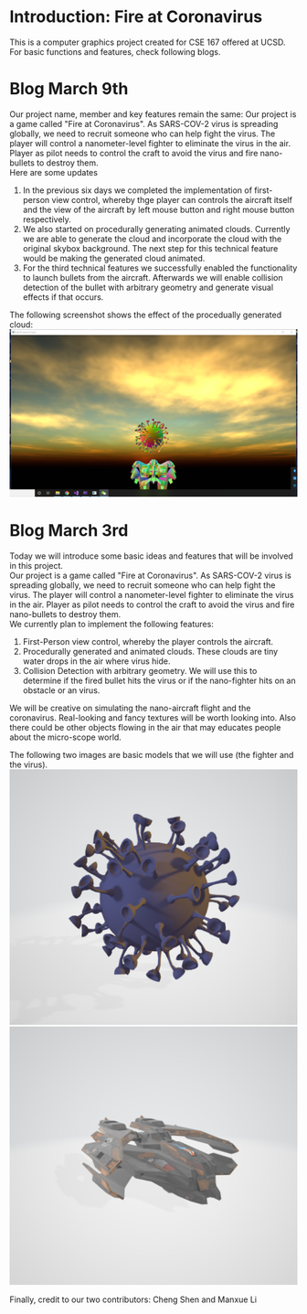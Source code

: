 # Introduction: Fire at Coronavirus
This is a computer graphics project created for CSE 167 offered at UCSD. For basic functions and features, check following blogs.

# Blog March 9th
Our project name, member and key features remain the same: Our project is a game called "Fire at Coronavirus". As SARS-COV-2 virus is spreading globally, we need to recruit someone who can help fight the virus. The player will control a nanometer-level fighter to eliminate the virus in the air. Player as pilot needs to control the craft to avoid the virus and fire nano-bullets to destroy them.\
Here are some updates
1. In the previous six days we completed the implementation of first-person view control, whereby thge player can controls the aircraft itself and the view of the aircraft by left mouse button and right mouse button respectively. 
2. We also started on procedurally generating animated clouds. Currently we are able to generate the cloud and incorporate the cloud with the original skybox background. The next step for this technical feature would be making the generated cloud animated. 
3. For the third technical features we successfully enabled the functionality to launch bullets from the aircraft. Afterwards we will enable collision detection of the bullet with arbitrary geometry and generate visual effects if that occurs.

The following screenshot shows the effect of the procedually generated cloud: 
![Image of Cloud](./Pictures/plane_with_cloud.png)

# Blog March 3rd
Today we will introduce some basic ideas and features that will be involved in this project. \
Our project is a game called "Fire at Coronavirus". As SARS-COV-2 virus is spreading globally, we need to recruit someone who can help fight the virus. The player will control a nanometer-level fighter to eliminate the virus in the air. Player as pilot needs to control the craft to avoid the virus and fire nano-bullets to destroy them.\
We currently plan to implement the following features:
1. First-Person view control, whereby the player controls the aircraft.
2. Procedurally generated and animated clouds. These clouds are tiny water drops in the air where virus hide.
3. Collision Detection with arbitrary geometry. We will use this to determine if the fired bullet hits the virus or if the nano-fighter hits on an obstacle or an virus.

We will be creative on simulating the nano-aircraft flight and the coronavirus. Real-looking and fancy textures will be worth looking into. Also there could be other objects flowing in the air that may educates people about the micro-scope world.

The following two images are basic models that we will use (the fighter and the virus).
![Image of Virus](./Pictures/virus_screenshot.PNG)
![Image of Virus](./Pictures/fighter_screenshot.PNG)

Finally, credit to our two contributors: Cheng Shen and Manxue Li
